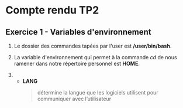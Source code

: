 # Compte rendu TP2

## Exercice 1 - Variables d'environnement

1. Le dossier des commandes tapées par l'user est **/user/bin/bash**.

2. La variable d'environnement qui permet à la commande *cd* de nous ramener dans notre répertoire personnel est **HOME**.

3.  * **LANG**
        > détermine la langue que les logiciels
        > utilisent pour communiquer avec l’utilisateur
